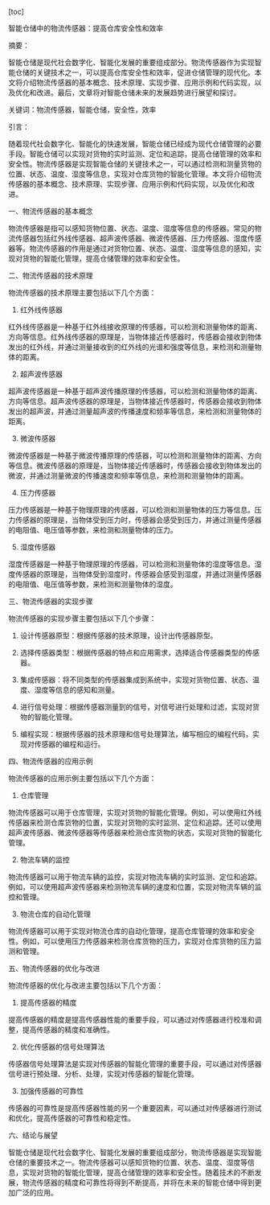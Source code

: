 
[toc]                    
                
                
智能仓储中的物流传感器：提高仓库安全性和效率

摘要：

智能仓储是现代社会数字化、智能化发展的重要组成部分。物流传感器作为实现智能仓储的关键技术之一，可以提高仓库安全性和效率，促进仓储管理的现代化。本文将介绍物流传感器的基本概念、技术原理、实现步骤、应用示例和代码实现，以及优化和改进。最后，文章将对智能仓储未来的发展趋势进行展望和探讨。

关键词：物流传感器，智能仓储，安全性，效率

引言：

随着现代社会数字化、智能化的快速发展，智能仓储已经成为现代仓储管理的必要手段。智能仓储可以实现对货物的实时监测、定位和追踪，提高仓储管理的效率和安全性。物流传感器是实现智能仓储的关键技术之一，可以通过检测和测量货物的位置、状态、温度、湿度等信息，实现对仓库货物的智能化管理。本文将介绍物流传感器的基本概念、技术原理、实现步骤、应用示例和代码实现，以及优化和改进。

一、物流传感器的基本概念

物流传感器是指可以感知货物位置、状态、温度、湿度等信息的传感器。常见的物流传感器包括红外线传感器、超声波传感器、微波传感器、压力传感器、湿度传感器等。物流传感器的作用是通过对货物位置、状态、温度、湿度等信息的感知，实现对货物的智能化管理，提高仓储管理的效率和安全性。

二、物流传感器的技术原理

物流传感器的技术原理主要包括以下几个方面：

1. 红外线传感器

红外线传感器是一种基于红外线接收原理的传感器，可以检测和测量物体的距离、方向等信息。红外线传感器的原理是，当物体接近传感器时，传感器会接收到物体发出的红外线，并通过测量接收到的红外线的光谱和强度等信息，来检测和测量物体的距离。

2. 超声波传感器

超声波传感器是一种基于超声波传播原理的传感器，可以检测和测量物体的距离、方向等信息。超声波传感器的原理是，当物体接近传感器时，传感器会接收到物体发出的超声波，并通过测量超声波的传播速度和频率等信息，来检测和测量物体的距离。

3. 微波传感器

微波传感器是一种基于微波传播原理的传感器，可以检测和测量物体的距离、方向等信息。微波传感器的原理是，当物体接近传感器时，传感器会接收到物体发出的微波，并通过测量微波的传播速度和频率等信息，来检测和测量物体的距离。

4. 压力传感器

压力传感器是一种基于物理原理的传感器，可以检测和测量物体的压力等信息。压力传感器的原理是，当物体受到压力时，传感器会感受到压力，并通过测量传感器的电阻值、电压值等参数，来检测和测量物体的压力。

5. 湿度传感器

湿度传感器是一种基于物理原理的传感器，可以检测和测量物体的湿度等信息。湿度传感器的原理是，当物体受到湿度时，传感器会感受到湿度，并通过测量传感器的电阻值、电压值等参数，来检测和测量物体的湿度。

三、物流传感器的实现步骤

物流传感器的实现步骤主要包括以下几个步骤：

1. 设计传感器原型：根据传感器的技术原理，设计出传感器原型。

2. 选择传感器类型：根据传感器的特点和应用需求，选择适合传感器类型的传感器。

3. 集成传感器：将不同类型的传感器集成到系统中，实现对货物位置、状态、温度、湿度等信息的感知和测量。

4. 进行信号处理：根据传感器测量到的信号，对信号进行处理和过滤，实现对货物的智能化管理。

5. 编程实现：根据传感器的技术原理和信号处理算法，编写相应的编程代码，实现对传感器的编程和运行。

四、物流传感器的应用示例

物流传感器的应用示例主要包括以下几个方面：

1. 仓库管理

物流传感器可以用于仓库管理，实现对货物的智能化管理。例如，可以使用红外线传感器来检测仓库货物的位置，实现对货物的实时监测、定位和追踪。还可以使用超声波传感器、微波传感器等传感器来检测仓库货物的状态，实现对货物的智能化管理。

2. 物流车辆的监控

物流传感器可以用于物流车辆的监控，实现对物流车辆的实时监测、定位和追踪。例如，可以使用超声波传感器来检测物流车辆的速度和位置，实现对物流车辆的监控和管理。

3. 物流仓库的自动化管理

物流传感器可以用于实现对物流仓库的自动化管理，提高仓库管理的效率和安全性。例如，可以使用压力传感器来检测仓库货物的压力，实现对仓库货物的压力监测和管理。

五、物流传感器的优化与改进

物流传感器的优化与改进主要包括以下几个方面：

1. 提高传感器的精度

提高传感器的精度是提高传感器性能的重要手段，可以通过对传感器进行校准和调整，提高传感器的精度和准确性。

2. 优化传感器的信号处理算法

传感器信号处理算法是实现对传感器的智能化管理的重要手段，可以通过对传感器信号进行预处理、分析、处理，实现对传感器的智能化管理。

3. 加强传感器的可靠性

传感器的可靠性是提高传感器性能的另一个重要因素，可以通过对传感器进行测试和优化，提高传感器的可靠性和稳定性。

六、结论与展望

智能仓储是现代社会数字化、智能化发展的重要组成部分，物流传感器是实现智能仓储的重要技术之一。物流传感器可以感知货物的位置、状态、温度、湿度等信息，实现对货物的智能化管理，提高仓储管理的效率和安全性。随着技术的不断发展，物流传感器的精度和可靠性将得到不断提高，并将在未来的智能仓储中得到更加广泛的应用。

